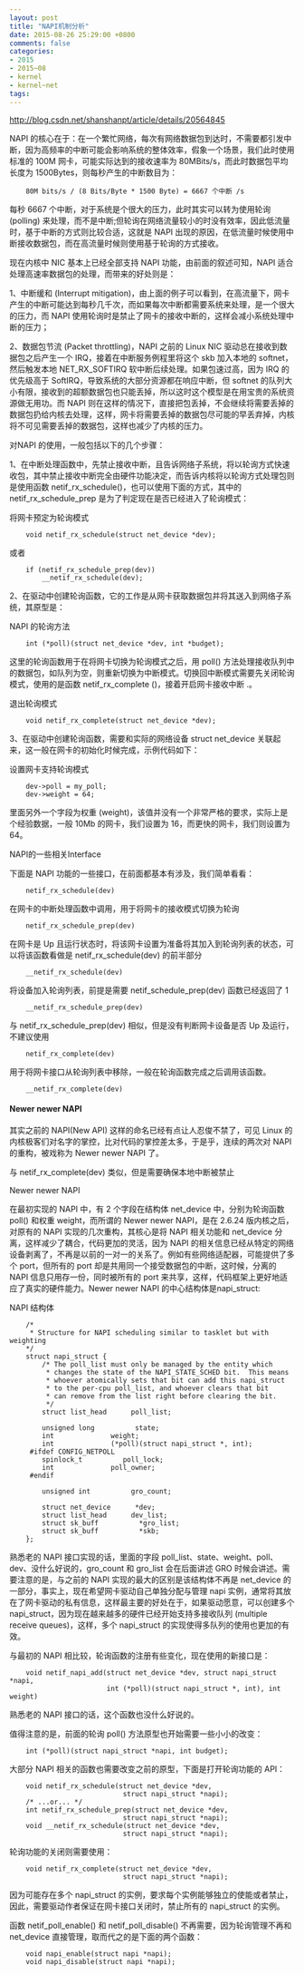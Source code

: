 ```yaml
---
layout: post
title: "NAPI机制分析"
date: 2015-08-26 25:29:00 +0800
comments: false
categories:
- 2015
- 2015~08
- kernel
- kernel~net
tags:
---
```

http://blog.csdn.net/shanshanpt/article/details/20564845

NAPI 的核心在于：在一个繁忙网络，每次有网络数据包到达时，不需要都引发中断，因为高频率的中断可能会影响系统的整体效率，假象一个场景，我们此时使用标准的 100M 网卡，可能实际达到的接收速率为 80MBits/s，而此时数据包平均长度为 1500Bytes，则每秒产生的中断数目为：
```
	80M bits/s / (8 Bits/Byte * 1500 Byte) = 6667 个中断 /s
```

每秒 6667 个中断，对于系统是个很大的压力，此时其实可以转为使用轮询 (polling) 来处理，而不是中断;但轮询在网络流量较小的时没有效率，因此低流量时，基于中断的方式则比较合适，这就是 NAPI 出现的原因，在低流量时候使用中断接收数据包，而在高流量时候则使用基于轮询的方式接收。

现在内核中 NIC 基本上已经全部支持 NAPI 功能，由前面的叙述可知，NAPI 适合处理高速率数据包的处理，而带来的好处则是：

  1、中断缓和 (Interrupt mitigation)，由上面的例子可以看到，在高流量下，网卡产生的中断可能达到每秒几千次，而如果每次中断都需要系统来处理，是一个很大的压力，而 NAPI 使用轮询时是禁止了网卡的接收中断的，这样会减小系统处理中断的压力；

  2、数据包节流 (Packet throttling)，NAPI 之前的 Linux NIC 驱动总在接收到数据包之后产生一个 IRQ，接着在中断服务例程里将这个 skb 加入本地的 softnet，然后触发本地 NET_RX_SOFTIRQ 软中断后续处理。如果包速过高，因为 IRQ 的优先级高于 SoftIRQ，导致系统的大部分资源都在响应中断，但 softnet 的队列大小有限，接收到的超额数据包也只能丢掉，所以这时这个模型是在用宝贵的系统资源做无用功。而 NAPI 则在这样的情况下，直接把包丢掉，不会继续将需要丢掉的数据包扔给内核去处理，这样，网卡将需要丢掉的数据包尽可能的早丢弃掉，内核将不可见需要丢掉的数据包，这样也减少了内核的压力。

对NAPI 的使用，一般包括以下的几个步骤：

  1、在中断处理函数中，先禁止接收中断，且告诉网络子系统，将以轮询方式快速收包，其中禁止接收中断完全由硬件功能决定，而告诉内核将以轮询方式处理包则是使用函数 netif_rx_schedule()，也可以使用下面的方式，其中的 netif_rx_schedule_prep 是为了判定现在是否已经进入了轮询模式：

将网卡预定为轮询模式
```
	void netif_rx_schedule(struct net_device *dev);
```
或者
```
	if (netif_rx_schedule_prep(dev))
		__netif_rx_schedule(dev);
```

  2、在驱动中创建轮询函数，它的工作是从网卡获取数据包并将其送入到网络子系统，其原型是：

NAPI 的轮询方法
```
	int (*poll)(struct net_device *dev, int *budget);
```

这里的轮询函数用于在将网卡切换为轮询模式之后，用 poll() 方法处理接收队列中的数据包，如队列为空，则重新切换为中断模式。切换回中断模式需要先关闭轮询模式，使用的是函数 netif_rx_complete ()，接着开启网卡接收中断 .。

退出轮询模式
```
	void netif_rx_complete(struct net_device *dev);
```

  3、在驱动中创建轮询函数，需要和实际的网络设备 struct net_device 关联起来，这一般在网卡的初始化时候完成，示例代码如下：

设置网卡支持轮询模式
```
	dev->poll = my_poll;
	dev->weight = 64;
```

里面另外一个字段为权重 (weight)，该值并没有一个非常严格的要求，实际上是个经验数据，一般 10Mb 的网卡，我们设置为 16，而更快的网卡，我们则设置为 64。

NAPI的一些相关Interface

下面是 NAPI 功能的一些接口，在前面都基本有涉及，我们简单看看：

```
	netif_rx_schedule(dev)
```

在网卡的中断处理函数中调用，用于将网卡的接收模式切换为轮询

```
	netif_rx_schedule_prep(dev)
```

在网卡是 Up 且运行状态时，将该网卡设置为准备将其加入到轮询列表的状态，可以将该函数看做是 netif_rx_schedule(dev) 的前半部分
```
	__netif_rx_schedule(dev)
```

将设备加入轮询列表，前提是需要 netif_schedule_prep(dev) 函数已经返回了 1

```
	__netif_rx_schedule_prep(dev)
```

与 netif_rx_schedule_prep(dev) 相似，但是没有判断网卡设备是否 Up 及运行，不建议使用

```
	netif_rx_complete(dev)
```

用于将网卡接口从轮询列表中移除，一般在轮询函数完成之后调用该函数。

```
	__netif_rx_complete(dev)
```

#### Newer newer NAPI

其实之前的 NAPI(New API) 这样的命名已经有点让人忍俊不禁了，可见 Linux 的内核极客们对名字的掌控，比对代码的掌控差太多，于是乎，连续的两次对 NAPI 的重构，被戏称为 Newer newer NAPI 了。

与 netif_rx_complete(dev) 类似，但是需要确保本地中断被禁止

Newer newer NAPI

在最初实现的 NAPI 中，有 2 个字段在结构体 net_device 中，分别为轮询函数 poll() 和权重 weight，而所谓的 Newer newer NAPI，是在 2.6.24 版内核之后，对原有的 NAPI 实现的几次重构，其核心是将 NAPI 相关功能和 net_device 分离，这样减少了耦合，代码更加的灵活，因为 NAPI 的相关信息已经从特定的网络设备剥离了，不再是以前的一对一的关系了。例如有些网络适配器，可能提供了多个 port，但所有的 port 却是共用同一个接受数据包的中断，这时候，分离的 NAPI 信息只用存一份，同时被所有的 port 来共享，这样，代码框架上更好地适应了真实的硬件能力。Newer newer NAPI 的中心结构体是napi_struct:

NAPI 结构体
```
	/* 
	 * Structure for NAPI scheduling similar to tasklet but with weighting 
	*/ 
	struct napi_struct { 
		/* The poll_list must only be managed by the entity which 
		 * changes the state of the NAPI_STATE_SCHED bit.  This means 
		 * whoever atomically sets that bit can add this napi_struct 
		 * to the per-cpu poll_list, and whoever clears that bit 
		 * can remove from the list right before clearing the bit. 
		 */ 
		struct list_head      poll_list; 

		unsigned long          state; 
		int              weight; 
		int              (*poll)(struct napi_struct *, int); 
	 #ifdef CONFIG_NETPOLL 
		spinlock_t          poll_lock; 
		int              poll_owner; 
	 #endif 

		unsigned int          gro_count; 

		struct net_device      *dev; 
		struct list_head      dev_list; 
		struct sk_buff          *gro_list; 
		struct sk_buff          *skb; 
	};
```

熟悉老的 NAPI 接口实现的话，里面的字段 poll_list、state、weight、poll、dev、没什么好说的，gro_count 和 gro_list 会在后面讲述 GRO 时候会讲述。需要注意的是，与之前的 NAPI 实现的最大的区别是该结构体不再是 net_device 的一部分，事实上，现在希望网卡驱动自己单独分配与管理 napi 实例，通常将其放在了网卡驱动的私有信息，这样最主要的好处在于，如果驱动愿意，可以创建多个 napi_struct，因为现在越来越多的硬件已经开始支持多接收队列 (multiple receive queues)，这样，多个 napi_struct 的实现使得多队列的使用也更加的有效。

与最初的 NAPI 相比较，轮询函数的注册有些变化，现在使用的新接口是：
```
	void netif_napi_add(struct net_device *dev, struct napi_struct *napi, 
						int (*poll)(struct napi_struct *, int), int weight)
```

熟悉老的 NAPI 接口的话，这个函数也没什么好说的。

值得注意的是，前面的轮询 poll() 方法原型也开始需要一些小小的改变：
```
	int (*poll)(struct napi_struct *napi, int budget);
```

大部分 NAPI 相关的函数也需要改变之前的原型，下面是打开轮询功能的 API：
```
	void netif_rx_schedule(struct net_device *dev, 
							struct napi_struct *napi); 
	/* ...or... */ 
	int netif_rx_schedule_prep(struct net_device *dev, 
							struct napi_struct *napi); 
	void __netif_rx_schedule(struct net_device *dev, 
							struct napi_struct *napi);
```

轮询功能的关闭则需要使用：
```
	void netif_rx_complete(struct net_device *dev, 
							struct napi_struct *napi);
```

因为可能存在多个 napi_struct 的实例，要求每个实例能够独立的使能或者禁止，因此，需要驱动作者保证在网卡接口关闭时，禁止所有的 napi_struct 的实例。

函数 netif_poll_enable() 和 netif_poll_disable() 不再需要，因为轮询管理不再和 net_device 直接管理，取而代之的是下面的两个函数：
```
	void napi_enable(struct napi *napi); 
	void napi_disable(struct napi *napi);
```

